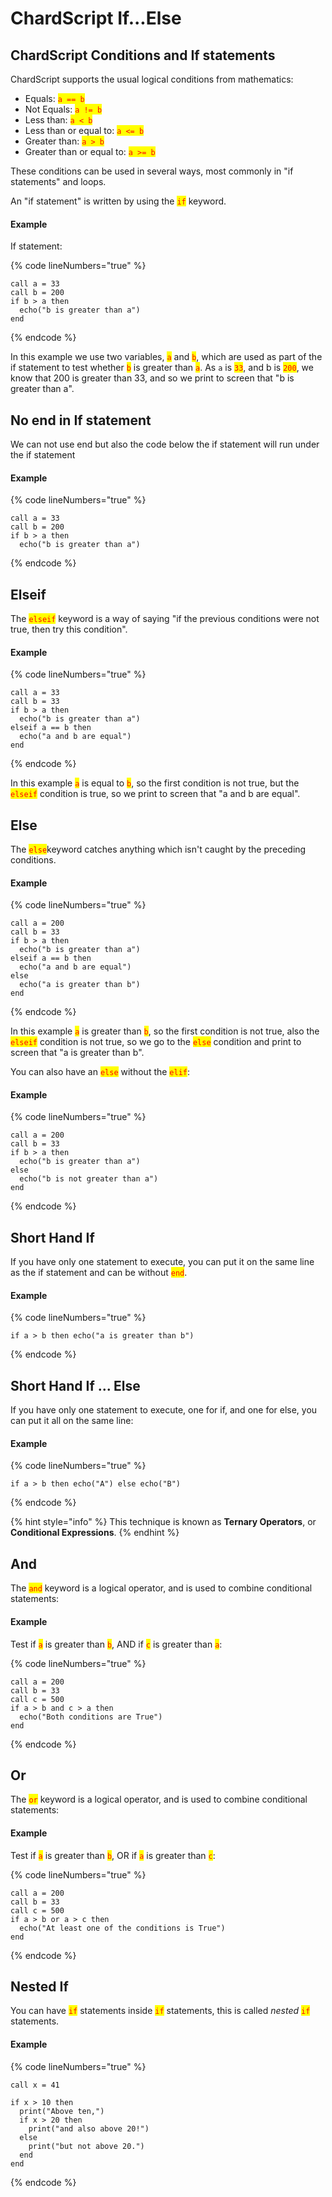 # ChardScript If...Else

## ChardScript Conditions and If statements

ChardScript supports the usual logical conditions from mathematics:

* Equals: <mark style="color:red;">`a == b`</mark>
* Not Equals: <mark style="color:red;">`a != b`</mark>
* Less than: <mark style="color:red;">`a < b`</mark>
* Less than or equal to: <mark style="color:red;">`a <= b`</mark>
* Greater than: <mark style="color:red;">`a > b`</mark>
* Greater than or equal to: <mark style="color:red;">`a >= b`</mark>

These conditions can be used in several ways, most commonly in "if statements" and loops.

An "if statement" is written by using the <mark style="color:red;">`if`</mark> keyword.

#### Example

If statement:

{% code lineNumbers="true" %}
```renpy
call a = 33
call b = 200
if b > a then
  echo("b is greater than a")
end
```
{% endcode %}

In this example we use two variables, <mark style="color:red;">`a`</mark> and <mark style="color:red;">`b`</mark>, which are used as part of the if statement to test whether <mark style="color:red;">`b`</mark> <mark style="color:red;"></mark><mark style="color:red;"></mark> is greater than <mark style="color:red;">`a`</mark>. As `a` is <mark style="color:red;">`33`</mark>, and b is <mark style="color:red;">`200`</mark>, we know that 200 is greater than 33, and so we print to screen that "b is greater than a".

## No end in If statement

We can not use end but also the code below the if statement will run under the if statement

#### Example

{% code lineNumbers="true" %}
```renpy
call a = 33
call b = 200
if b > a then
  echo("b is greater than a")
```
{% endcode %}

## Elseif

The <mark style="color:red;">`elseif`</mark> <mark style="color:red;"></mark><mark style="color:red;"></mark> keyword is a way of saying "if the previous conditions were not true, then try this condition".

#### Example

{% code lineNumbers="true" %}
```renpy
call a = 33
call b = 33
if b > a then
  echo("b is greater than a")
elseif a == b then
  echo("a and b are equal")
end
```
{% endcode %}

In this example <mark style="color:red;">`a`</mark> is equal to <mark style="color:red;">`b`</mark>, so the first condition is not true, but the <mark style="color:red;">`elseif`</mark> condition is true, so we print to screen that "a and b are equal".

## Else

The <mark style="color:red;">`else`</mark>keyword catches anything which isn't caught by the preceding conditions.

#### Example

{% code lineNumbers="true" %}
```renpy
call a = 200
call b = 33
if b > a then
  echo("b is greater than a")
elseif a == b then
  echo("a and b are equal")
else
  echo("a is greater than b")
end
```
{% endcode %}

In this example <mark style="color:red;">`a`</mark> is greater than <mark style="color:red;">`b`</mark>, so the first condition is not true, also the <mark style="color:red;">`elseif`</mark> condition is not true, so we go to the <mark style="color:red;">`else`</mark> condition and print to screen that "a is greater than b".

You can also have an <mark style="color:red;">`else`</mark> without the <mark style="color:red;">`elif`</mark>:

#### Example

{% code lineNumbers="true" %}
```renpy
call a = 200
call b = 33
if b > a then
  echo("b is greater than a")
else
  echo("b is not greater than a")
end
```
{% endcode %}

## Short Hand If

If you have only one statement to execute, you can put it on the same line as the if statement and can be without <mark style="color:red;">`end`</mark>.

#### Example

{% code lineNumbers="true" %}
```renpy
if a > b then echo("a is greater than b")
```
{% endcode %}

## Short Hand If ... Else

If you have only one statement to execute, one for if, and one for else, you can put it all on the same line:

#### Example

{% code lineNumbers="true" %}
```renpy
if a > b then echo("A") else echo("B")
```
{% endcode %}

{% hint style="info" %}
This technique is known as **Ternary Operators**, or **Conditional Expressions**.
{% endhint %}

## And

The <mark style="color:red;">`and`</mark> keyword is a logical operator, and is used to combine conditional statements:

#### Example

Test if <mark style="color:red;">`a`</mark> is greater than <mark style="color:red;">`b`</mark>, AND if <mark style="color:red;">`c`</mark> is greater than <mark style="color:red;">`a`</mark>:

{% code lineNumbers="true" %}
```renpy
call a = 200
call b = 33
call c = 500
if a > b and c > a then
  echo("Both conditions are True")
end
```
{% endcode %}

## Or

The <mark style="color:red;">`or`</mark> keyword is a logical operator, and is used to combine conditional statements:

#### Example

Test if <mark style="color:red;">`a`</mark> is greater than <mark style="color:red;">`b`</mark>, OR if <mark style="color:red;">`a`</mark> is greater than <mark style="color:red;">`c`</mark>:

{% code lineNumbers="true" %}
```renpy
call a = 200
call b = 33
call c = 500
if a > b or a > c then
  echo("At least one of the conditions is True")
end
```
{% endcode %}

## Nested If

You can have <mark style="color:red;">`if`</mark> statements inside <mark style="color:red;">`if`</mark> statements, this is called _nested_ <mark style="color:red;">`if`</mark> statements.

#### Example

{% code lineNumbers="true" %}
```renpy
call x = 41

if x > 10 then
  print("Above ten,")
  if x > 20 then
    print("and also above 20!")
  else
    print("but not above 20.")
  end
end
```
{% endcode %}
